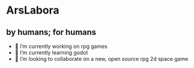 # ArsLabora
## by humans; for humans

- 🔭 I’m currently working on rpg games
- 🌱 I’m currently learning godot
- 👯 I’m looking to collaborate on a new, open source rpg 2d space game

<!--
**arslabora/arslabora** is a ✨ _special_ ✨ repository because its `README.md` (this file) appears on your GitHub profile.

Here are some ideas to get you started:

- 🔭 I’m currently working on ...
- 🌱 I’m currently learning ...
- 👯 I’m looking to collaborate on ...
- 🤔 I’m looking for help with ...
- 💬 Ask me about ...
- 📫 How to reach me: ...
- 😄 Pronouns: ...
- ⚡ Fun fact: ...
-->
